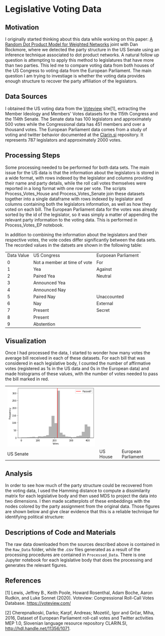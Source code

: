 # Legislative Voting Data

## Motivation
I originally started thinking about this data while working on this paper: <a href="https://arxiv.org/abs/1611.02530"> A Random Dot Product Model for Weighted Networks</a> joint with Dan Rockmore, where we detected the party structure in the US Senate using an inference technique associated to dot product networks. A natural follow up question is attempting to apply this method to legislatures that have more than two parties. This led me to compare voting data from both houses of the US Congress to voting data from the European Parliament. The main question I am trying to investiage is whether the voting data provides enough structure to recover the party affiliation of the legislators. 

## Data Sources
I obtained the US voting data from the <a href="https://voteview.com/data">Voteview</a> site[1], extracting the Member Ideology and Members' Votes datasets for the 115th Congress and the 114th Senate. The Senate data has 100 legislators and approximately 500 votes while the Congressional data has 451 members and over a thousand votes.  The European Parliament data comes from a study of voting and twitter behavior documented at the <a href="https://www.clarin.si/repository/xmlui/handle/11356/1071"> Clarin.si</a> repository. It represents 787 legislators and approximately 2000 votes. 

## Processing Steps
Some processing needed to be performed for both data sets. The main issue for the US data is that the information about the legislators is stored in a wide format, with rows indexed by the legislator and columns providing their name and party details, while the roll call votes themselves were reported in a long format with one row per vote. The scripts Process_Votes_House and Process_Votes_Senate join these datasets together into a single dataframe with rows indexed by legislator and  columns containing both the legislators information, as well as how they voted on each bill. The European Parliament data for the votes was already sorted by the id of the legislator, so it was simply a matter of appending the relevant party information to the voting data. This is performed in Process_Votes_EP notebook. 

In addition to combining the information about the legislators and their respective votes, the vote codes differ significantly between the data sets. The recorded values in the datsets are shown in the following table: 
<table>
  <tr><td>Data Value</td><td>US Congress</td><td> Eurpoean Parliament</td></tr>
  <tr><td>0</td><td> 	Not a member at time of vote</td><td>For </td></tr>
  <tr><td>1</td><td> 	Yea</td><td>Against</td></tr>
  <tr><td>2</td><td> 	Paired Yea</td><td>Neutral</td></tr>
  <tr><td>3</td><td> 	Announced Yea</td><td></td></tr>
  <tr><td>4</td><td> 	Announced Nay</td><td></td></tr>
  <tr><td>5</td><td> 	Paired Nay</td><td>Unaccounted</td></tr>
  <tr><td>6</td><td> 	Nay</td><td>External</td></tr>
  <tr><td>7</td><td> 	Present </td><td>Secret</td></tr>
  <tr><td>8</td><td> 	Present </td><td></td></tr>
  <tr><td>9</td><td> 	 Abstention </td><td></td></tr>
  </table>

## Visualization
Once I had processed the data, I started to wonder how many votes the average bill received in each of these datasets. For each bill that was considered in each legislative body, I counted the number of affirmative votes (registered as 1s in the US data and 0s in the European data) and made histograms of these values, with the number of votes needed to pass the bill marked in red. 

<table>
  <tr><td><img src="https://raw.githubusercontent.com/drdeford/DATA115_PDP1/main/Figures/House_Hist.png"></td><td></td><td></td></tr>
   <tr><td>US Senate</td><td>US House</td><td>European Parliament</td></tr>
  </table>


## Analysis
In order to see how much of the party structure could be recovered from the voting data, I used the Hamming distance to compute a dissimilarity matrix for each legislative body and then used MDS to project the data into two dimensions. I then made scatterplots of these embeddings with the nodes colored by the party assignment from the original data. Those figures are shown below and give clear evidence that this is a reliable technique for identifying political structure: 


## Descriptions of Code and Materials
The raw data downloaded from the sources described above is contained in the `Raw_Data` folder, while the .csv files generated as a result of the processing procedures are contained in `Processed_Data`. There is one Jupyter notebook for each legislative body that does the processing and generates the relevant figures. 

## References
[1] Lewis, Jeffrey B., Keith Poole, Howard Rosenthal, Adam Boche, Aaron Rudkin, and Luke Sonnet (2020). Voteview: Congressional Roll-Call Votes Database. https://voteview.com/ 

[2] Cherepnalkoski, Darko; Karpf, Andreas; Mozetič, Igor and Grčar, Miha, 2016, Dataset of European Parliament roll-call votes and Twitter activities MEP 1.0, Slovenian language resource repository CLARIN.SI, http://hdl.handle.net/11356/1071. 
